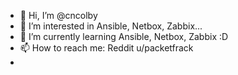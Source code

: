 - 👋 Hi, I’m @cncolby
- 👀 I’m interested in Ansible, Netbox, Zabbix...
- 🌱 I’m currently learning Ansible, Netbox, Zabbix :D
- 📫 How to reach me: Reddit u/packetfrack
-

<!---
cncolby/cncolby is a ✨ special ✨ repository because its `README.md` (this file) appears on your GitHub profile.
You can click the Preview link to take a look at your changes.
--->
